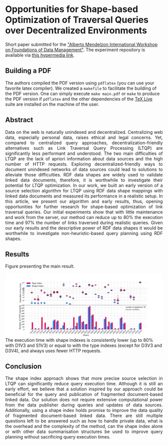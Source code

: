 # Opportunities for Shape-based Optimization of Traversal Queries over Decentralized Environments

Short paper submitted for the ["Alberto Mendelzon International Workshop on Foundations of Data Management"](https://amw2024.github.io/). 
The experiment repository is available via [this hypermedia link](https://github.com/constraintAutomaton/amw_shape_index_results/tree/main).

## Building a PDF
The authors compiled the PDF version using `pdflatex` (you can use your favorite latex compiler).
We created a `makefile` to facilitate the building of the PDF version.
One can simply execute `make main.pdf` or `make` to produce the PDF version if `pdflatex` and the other dependencies of the [TeX Live](https://tug.org/texlive/) suite are installed on the machine of the user.

## Abstract
<p style="text-align: justify"> 
    Data on the web is naturally unindexed and decentralized.
    Centralizing web data, especially personal data, raises ethical and legal concerns.
    Yet, compared to centralized query approaches,
    decentralization-friendly alternatives such as Link Traversal Query Processing (LTQP)
    are significantly less performant and understood.
    The two main difficulties of LTQP are the lack of apriori information about data sources and the high number of HTTP requests.
    Exploring decentralized-friendly ways to document unindexed networks of data sources could lead to solutions to alleviate those difficulties.
    RDF data shapes are widely used to validate linked data documents, therefore, it is worthwhile to investigate their potential for LTQP optimization.
    In our work, we built an early version of a source selection algorithm for LTQP using RDF data shape mappings with linked data documents and measured its performance in a realistic setup.
    In this article, we present our algorithm and early results, thus, opening opportunities for further research for shape-based optimization of link traversal queries.
    Our initial experiments show that with little maintenance and work from the server, our method can reduce up to 80% the execution time and 97% the number of links traversed during realistic queries.
    Given our early results and the descriptive power of RDF data shapes it would be worthwhile to investigate non-heuristic-based query planning
    using RDF shapes. 
</p>

## Results
Figure presenting the main result.

![figure displaying the main results](figure/combined.svg)
  The execution time with shape indexes is consistently lower (up to 80\% with D1V3 and S1V3) or equal to with the type indexes (except for D3V3 and D3V4), and always uses fewer HTTP requests.



## Conclusion 

<p style="text-align: justify"> 
The shape index approach shows that more precise source selection in LTQP can significantly reduce query execution time.
Although it is still an early effort, we believe that a solution inspired by our approach could be beneficial for the query and publication of fragmented document-based linked data.
Our solution does not require extensive computational power from the data publisher during queries and updates of data sources.
Additionally, using a shape index holds promise to improve the data quality of fragmented document-based linked data.
There are still multiple questions left to be answered such as how to handle private data, what is the overhead and the complexity of the method,
can the shape index alone or with other data summarisation structures be used to improve query planning without sacrificing query execution times.


</p>
